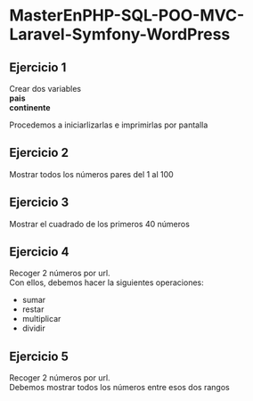 # MasterEnPHP-SQL-POO-MVC-Laravel-Symfony-WordPress


## Ejercicio 1
Crear dos variables  
**pais**  
**continente**

Procedemos a iniciarlizarlas e imprimirlas por pantalla


## Ejercicio 2
Mostrar todos los números pares del 1 al 100


## Ejercicio 3
Mostrar el cuadrado de los primeros 40 números


## Ejercicio 4
Recoger 2 números por url.  
Con ellos, debemos hacer la siguientes operaciones:  
- sumar
- restar
- multiplicar
- dividir

## Ejercicio 5
Recoger 2 números por url.  
Debemos mostrar todos los números entre esos dos rangos